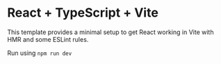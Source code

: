 # React + TypeScript + Vite

This template provides a minimal setup to get React working in Vite with HMR and some ESLint rules.

Run using `npm run dev`
